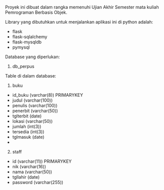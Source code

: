 Proyek ini dibuat dalam rangka memenuhi Ujian Akhir Semester mata kuliah Pemrograman Berbasis Objek. 

Library yang dibutuhkan untuk menjalankan aplikasi ini di python adalah:
- flask
- flask-sqlalchemy
- flask-mysqldb
- pymysql

Database yang diperlukan: 
1. db_perpus
   
Table di dalam database: 
1. buku
- id_buku (varchar(8)) PRIMARYKEY
- judul (varchar(100))
- penulis (varchar(100))
- penerbit (varchar(50))
- tglterbit (date)
- lokasi (varchar(50))
- jumlah (int(3))
- tersedia (int(3))
- tglmasuk (date)
- 
2. staff
- id (varchar(11)) PRIMARYKEY
- nik (varchar(16))
- nama (varchar(50))
- tgllahir (date)
- password (varchar(255))
